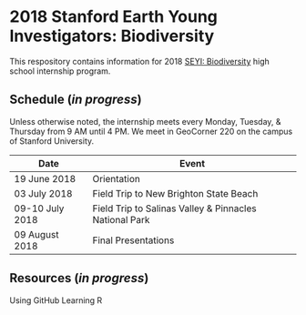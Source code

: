 # 2018 Stanford Earth Young Investigators: Biodiversity
This respository contains information for 2018 <a href="http://historyoflife.stanford.edu" target="_blank">SEYI: Biodiversity</a> high school internship program.

## Schedule (*in progress*)
Unless otherwise noted, the internship meets every Monday, Tuesday, & Thursday from 9 AM until 4 PM.
We meet in GeoCorner 220 on the campus of Stanford University.

Date | Event
---- | -----
19 June 2018 | Orientation
03 July 2018 | Field Trip to New Brighton State Beach
09-10 July 2018 | Field Trip to Salinas Valley & Pinnacles National Park 
09 August 2018 | Final Presentations

## Resources (*in progress*)
Using GitHub
Learning R
